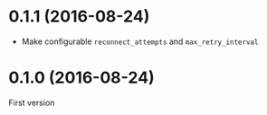 # 0.1.1 (2016-08-24)

* Make configurable `reconnect_attempts` and `max_retry_interval`

# 0.1.0 (2016-08-24)

First version

